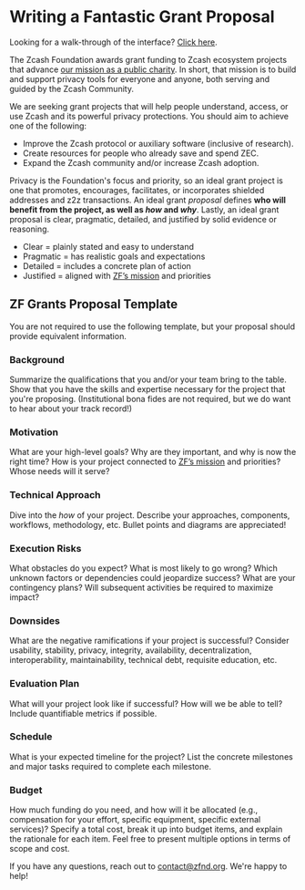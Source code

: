 # Writing a Fantastic Grant Proposal

Looking for a walk-through of the interface? [Click here](/proposal_tutorial).

The Zcash Foundation awards grant funding to Zcash ecosystem projects that advance [our mission as a public charity](https://www.zfnd.org/about/#mission). In short, that mission is to build and support privacy tools for everyone and anyone, both serving and guided by the Zcash Community.

We are seeking grant projects that will help people understand, access, or use Zcash and its powerful privacy protections. You should aim to achieve one of the following:

* Improve the Zcash protocol or auxiliary software (inclusive of research).
* Create resources for people who already save and spend ZEC.
* Expand the Zcash community and/or increase Zcash adoption.

Privacy is the Foundation's focus and priority, so an ideal grant project is one that promotes, encourages, facilitates, or incorporates shielded addresses and z2z transactions. An ideal grant _proposal_ defines **who will benefit from the project, as well as _how_ and _why_**. Lastly, an ideal grant proposal is clear, pragmatic, detailed, and justified by solid evidence or reasoning.

* Clear = plainly stated and easy to understand
* Pragmatic = has realistic goals and expectations
* Detailed = includes a concrete plan of action
* Justified = aligned with [ZF’s mission](https://www.zfnd.org/about/#mission) and priorities

## ZF Grants Proposal Template

You are not required to use the following template, but your proposal should provide equivalent information.

### Background

Summarize the qualifications that you and/or your team bring to the table. Show that you have the skills and expertise necessary for the project that you're proposing. (Institutional bona fides are not required, but we do want to hear about your track record!)

### Motivation

What are your high-level goals? Why are they important, and why is now the right time? How is your project connected to [ZF’s mission](https://www.zfnd.org/about/#mission) and priorities? Whose needs will it serve?

### Technical Approach

Dive into the _how_ of your project. Describe your approaches, components, workflows, methodology, etc. Bullet points and diagrams are appreciated!

### Execution Risks

What obstacles do you expect? What is most likely to go wrong? Which unknown factors or dependencies could jeopardize success? What are your contingency plans? Will subsequent activities be required to maximize impact?

### Downsides

What are the negative ramifications if your project is successful? Consider usability, stability, privacy, integrity, availability, decentralization, interoperability, maintainability, technical debt, requisite education, etc.

### Evaluation Plan

What will your project look like if successful? How will we be able to tell? Include quantifiable metrics if possible.

### Schedule

What is your expected timeline for the project? List the concrete milestones and major tasks required to complete each milestone.

### Budget

How much funding do you need, and how will it be allocated (e.g., compensation for your effort, specific equipment, specific external services)? Specify a total cost, break it up into budget items, and explain the rationale for each item. Feel free to present multiple options in terms of scope and cost.

If you have any questions, reach out to [contact@zfnd.org](mailto:contact@zfnd.org). We're happy to help!
